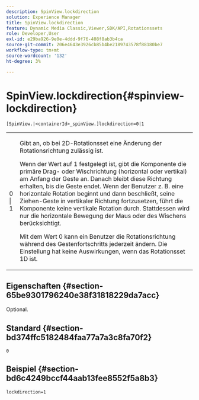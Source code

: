 ```yaml
---
description: SpinView.lockdirection
solution: Experience Manager
title: SpinView.lockdirection
feature: Dynamic Media Classic,Viewer,SDK/API,Rotationssets
role: Developer,User
exl-id: e29ba926-9e0e-4ddd-9f76-408f8ab3b4ca
source-git-commit: 206e4643e3926cb85b4be2189743578f88180be7
workflow-type: tm+mt
source-wordcount: '132'
ht-degree: 3%

---
```


# SpinView.lockdirection{#spinview-lockdirection}

`[SpinView.|<containerId>_spinView.]lockdirection=0|1`

<table id="table_18D47E7C6A2D4D68B94225CB621D5F7C"> 
 <tbody> 
  <tr> 
   <td colname="col1"> <p> <span class="codeph"> 0 | 1 </span> </p> </td> 
   <td colname="col2"> <p> Gibt an, ob bei 2D-Rotationsset eine Änderung der Rotationsrichtung zulässig ist. </p> <p>Wenn der Wert auf <span class="codeph"> 1 </span> festgelegt ist, gibt die Komponente die primäre Drag- oder Wischrichtung (horizontal oder vertikal) am Anfang der Geste an. Danach bleibt diese Richtung erhalten, bis die Geste endet. Wenn der Benutzer z. B. eine horizontale Rotation beginnt und dann beschließt, seine Ziehen-Geste in vertikaler Richtung fortzusetzen, führt die Komponente keine vertikale Rotation durch. Stattdessen wird nur die horizontale Bewegung der Maus oder des Wischens berücksichtigt. </p> <p>Mit dem Wert <span class="codeph"> 0 </span> kann ein Benutzer die Rotationsrichtung während des Gestenfortschritts jederzeit ändern. Die Einstellung hat keine Auswirkungen, wenn das Rotationsset 1D ist. </p> </td> 
  </tr> 
 </tbody> 
</table>

## Eigenschaften {#section-65be9301796240e38f31818229da7acc}

Optional.

## Standard {#section-bd374ffc5182484faa77a7a3c8fa70f2}

`0`

## Beispiel {#section-bd6c4249bccf44aab13fee8552f5a8b3}

`lockdirection=1`
